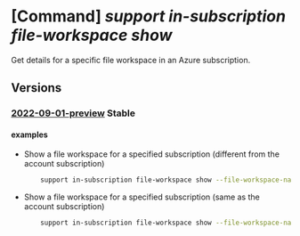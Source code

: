 # [Command] _support in-subscription file-workspace show_

Get details for a specific file workspace in an Azure subscription.

## Versions

### [2022-09-01-preview](/Resources/mgmt-plane/L3N1YnNjcmlwdGlvbnMve30vcHJvdmlkZXJzL21pY3Jvc29mdC5zdXBwb3J0L2ZpbGV3b3Jrc3BhY2VzL3t9/2022-09-01-preview.xml) **Stable**

<!-- mgmt-plane /subscriptions/{}/providers/microsoft.support/fileworkspaces/{} 2022-09-01-preview -->

#### examples

- Show a file workspace for a specified subscription (different from the account subscription)
    ```bash
        support in-subscription file-workspace show --file-workspace-name "TestWorkspaceName" --subscription "TestSubscription"
    ```

- Show a file workspace for a specified subscription (same as the account subscription)
    ```bash
        support in-subscription file-workspace show --file-workspace-name "TestWorkspaceName"
    ```
